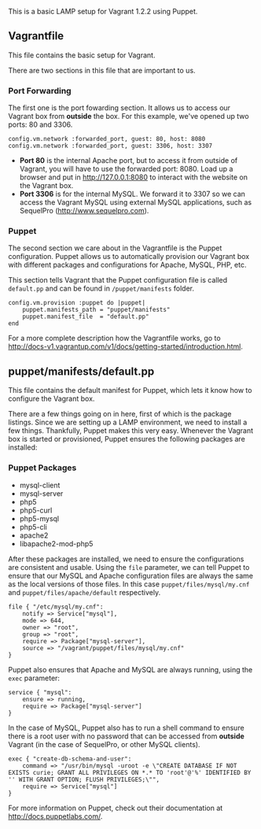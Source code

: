 This is a basic LAMP setup for Vagrant 1.2.2 using Puppet.

## Vagrantfile
This file contains the basic setup for Vagrant.

There are two sections in this file that are important to us.

### Port Forwarding
The first one is the port fowarding section. It allows us to access our Vagrant box from **outside** the box. For this example, we've opened up two ports: 80 and 3306.

    config.vm.network :forwarded_port, guest: 80, host: 8080
    config.vm.network :forwarded_port, guest: 3306, host: 3307

* **Port 80** is the internal Apache port, but to access it from outside of Vagrant, you will have to use the forwarded port: 8080. Load up a browser and put in http://127.0.0.1:8080 to interact with the website on the Vagrant box.
* **Port 3306** is for the internal MySQL. We forward it to 3307 so we can access the Vagrant MySQL using external MySQL applications, such as SequelPro (http://www.sequelpro.com).

### Puppet
The second section we care about in the Vagrantfile is the Puppet configuration. Puppet allows us to automatically provision our Vagrant box with different packages and configurations for Apache, MySQL, PHP, etc.

This section tells Vagrant that the Puppet configuration file is called `default.pp` and can be found in `/puppet/manifests` folder.

    config.vm.provision :puppet do |puppet|
        puppet.manifests_path = "puppet/manifests"
        puppet.manifest_file  = "default.pp"
    end

For a more complete description how the Vagrantfile works, go to http://docs-v1.vagrantup.com/v1/docs/getting-started/introduction.html.

## puppet/manifests/default.pp
This file contains the default manifest for Puppet, which lets it know how to configure the Vagrant box.

There are a few things going on in here, first of which is the package listings. Since we are setting up a LAMP environment, we need to install a few things. Thankfully, Puppet makes this very easy. Whenever the Vagrant box is started or provisioned, Puppet ensures the following packages are installed:

### Puppet Packages
* mysql-client
* mysql-server
* php5
* php5-curl
* php5-mysql
* php5-cli
* apache2
* libapache2-mod-php5

After these packages are installed, we need to ensure the configurations are consistent and usable. Using the `file` parameter, we can tell Puppet to ensure that our MySQL and Apache configuration files are always the same as the local versions of those files. In this case `puppet/files/mysql/my.cnf` and `puppet/files/apache/default` respectively.

    file { "/etc/mysql/my.cnf":
        notify => Service["mysql"],
        mode => 644,
        owner => "root",
        group => "root",
        require => Package["mysql-server"],
        source => "/vagrant/puppet/files/mysql/my.cnf"
    }

Puppet also ensures that Apache and MySQL are always running, using the `exec` parameter:

    service { "mysql":
        ensure => running, 
        require => Package["mysql-server"]
    }

In the case of MySQL, Puppet also has to run a shell command to ensure there is a root user with no password that can be accessed from **outside** Vagrant (in the case of SequelPro, or other MySQL clients).

    exec { "create-db-schema-and-user":
        command => "/usr/bin/mysql -uroot -e \"CREATE DATABASE IF NOT EXISTS curie; GRANT ALL PRIVILEGES ON *.* TO 'root'@'%' IDENTIFIED BY '' WITH GRANT OPTION; FLUSH PRIVILEGES;\"",
        require => Service["mysql"]
    }

For more information on Puppet, check out their documentation at http://docs.puppetlabs.com/.
